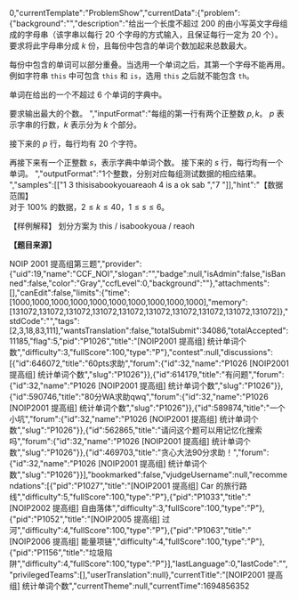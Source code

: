 0,"currentTemplate":"ProblemShow","currentData":{"problem":{"background":"","description":"给出一个长度不超过 $200$ 的由小写英文字母组成的字母串（该字串以每行 $20$ 个字母的方式输入，且保证每行一定为 $20$ 个）。要求将此字母串分成
 $k$ 份，且每份中包含的单词个数加起来总数最大。  

每份中包含的单词可以部分重叠。当选用一个单词之后，其第一个字母不能再用。例如字符串 `this` 中可包含 `this` 和 `is`，选用 `this` 之后就不能包含
 `th`。

单词在给出的一个不超过 $6$ 个单词的字典中。

要求输出最大的个数。
","inputFormat":"每组的第一行有两个正整数 $p,k$。
$p$ 表示字串的行数，$k$ 表示分为 $k$ 个部分。

接下来的 $p$ 行，每行均有 $20$ 个字符。

再接下来有一个正整数 $s$，表示字典中单词个数。
接下来的 $s$ 行，每行均有一个单词。
","outputFormat":"$1$个整数，分别对应每组测试数据的相应结果。
","samples":[["1 3
thisisabookyouareaoh
4
is
a
ok
sab
","7
"]],"hint":"【数据范围】  
对于 $100\%$ 的数据，$2 \le k \le 40$，$1 \le s \le 6$。

【样例解释】
划分方案为 this \/ isabookyoua \/ reaoh

**【题目来源】**

NOIP 2001 提高组第三题","provider":{"uid":19,"name":"CCF_NOI","slogan":"","badge":null,"isAdmin":false,"isBanned":false,"color":"Gray","ccfLevel":0,"background":""},"attachments":[],"canEdit":false,"limits":{"time":[1000,1000,1000,1000,1000,1000,1000,1000,1000,1000],"memory":[131072,131072,131072,131072,131072,131072,131072,131072,131072,131072]},"stdCode":"","tags":[2,3,18,83,111],"wantsTranslation":false,"totalSubmit":34086,"totalAccepted":11185,"flag":5,"pid":"P1026","title":"[NOIP2001 提高组] 统计单词个数","difficulty":3,"fullScore":100,"type":"P"},"contest":null,"discussions":[{"id":646072,"title":"60pts求助","forum":{"id":32,"name":"P1026 [NOIP2001 提高组] 统计单词个数","slug":"P1026"}},{"id":614179,"title":"有问题","forum":{"id":32,"name":"P1026 [NOIP2001 提高组] 统计单词个数","slug":"P1026"}},{"id":590746,"title":"80分WA求助qwq","forum":{"id":32,"name":"P1026 [NOIP2001 提高组] 统计单词个数","slug":"P1026"}},{"id":589874,"title":"一个小坑","forum":{"id":32,"name":"P1026 [NOIP2001 提高组] 统计单词个数","slug":"P1026"}},{"id":562865,"title":"请问这个题可以用记忆化搜索吗","forum":{"id":32,"name":"P1026 [NOIP2001 提高组] 统计单词个数","slug":"P1026"}},{"id":469703,"title":"贪心大法90分求助！","forum":{"id":32,"name":"P1026 [NOIP2001 提高组] 统计单词个数","slug":"P1026"}}],"bookmarked":false,"vjudgeUsername":null,"recommendations":[{"pid":"P1027","title":"[NOIP2001 提高组] Car 的旅行路线","difficulty":5,"fullScore":100,"type":"P"},{"pid":"P1033","title":"[NOIP2002 提高组] 自由落体","difficulty":3,"fullScore":100,"type":"P"},{"pid":"P1052","title":"[NOIP2005 提高组] 过河","difficulty":4,"fullScore":100,"type":"P"},{"pid":"P1063","title":"[NOIP2006 提高组] 能量项链","difficulty":4,"fullScore":100,"type":"P"},{"pid":"P1156","title":"垃圾陷阱","difficulty":4,"fullScore":100,"type":"P"}],"lastLanguage":0,"lastCode":"","privilegedTeams":[],"userTranslation":null},"currentTitle":"[NOIP2001 提高组] 统计单词个数","currentTheme":null,"currentTime":1694856352